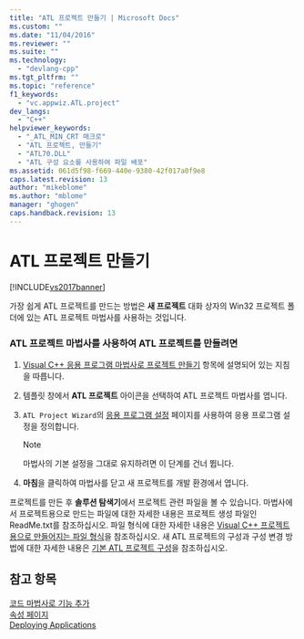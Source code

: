 ```yaml
---
title: "ATL 프로젝트 만들기 | Microsoft Docs"
ms.custom: ""
ms.date: "11/04/2016"
ms.reviewer: ""
ms.suite: ""
ms.technology: 
  - "devlang-cpp"
ms.tgt_pltfrm: ""
ms.topic: "reference"
f1_keywords: 
  - "vc.appwiz.ATL.project"
dev_langs: 
  - "C++"
helpviewer_keywords: 
  - "_ATL_MIN_CRT 매크로"
  - "ATL 프로젝트, 만들기"
  - "ATL70.DLL"
  - "ATL 구성 요소를 사용하여 파일 배포"
ms.assetid: 061d5f98-f669-440e-9380-42f017a0f9e8
caps.latest.revision: 13
author: "mikeblome"
ms.author: "mblome"
manager: "ghogen"
caps.handback.revision: 13
---
```

# ATL 프로젝트 만들기
[!INCLUDE[vs2017banner](../../assembler/inline/includes/vs2017banner.md)]

가장 쉽게 ATL 프로젝트를 만드는 방법은 **새 프로젝트** 대화 상자의 Win32 프로젝트 폴더에 있는 ATL 프로젝트 마법사를 사용하는 것입니다.  
  
### ATL 프로젝트 마법사를 사용하여 ATL 프로젝트를 만들려면  
  
1.  [Visual C\+\+ 응용 프로그램 마법사로 프로젝트 만들기](../../ide/creating-desktop-projects-by-using-application-wizards.md) 항목에 설명되어 있는 지침을 따릅니다.  
  
2.  템플릿 창에서 **ATL 프로젝트** 아이콘을 선택하여 ATL 프로젝트 마법사를 엽니다.  
  
3.  `ATL Project Wizard`의 [응용 프로그램 설정](../../atl/reference/application-settings-atl-project-wizard.md) 페이지를 사용하여 응용 프로그램 설정을 정의합니다.  
  
    > [!NOTE]
    >  마법사의 기본 설정을 그대로 유지하려면 이 단계를 건너 뜁니다.  
  
4.  **마침**을 클릭하여 마법사를 닫고 새 프로젝트를 개발 환경에서 엽니다.  
  
 프로젝트를 만든 후 **솔루션 탐색기**에서 프로젝트 관련 파일을 볼 수 있습니다.  마법사에서 프로젝트용으로 만드는 파일에 대한 자세한 내용은 프로젝트 생성 파일인 ReadMe.txt를 참조하십시오.  파일 형식에 대한 자세한 내용은 [Visual C\+\+ 프로젝트용으로 만들어지는 파일 형식](../../ide/file-types-created-for-visual-cpp-projects.md)을 참조하십시오.  새 ATL 프로젝트의 구성과 구성 변경 방법에 대한 자세한 내용은 [기본 ATL 프로젝트 구성](../../atl/reference/default-atl-project-configurations.md)을 참조하십시오.  
  
## 참고 항목  
 [코드 마법사로 기능 추가](../../ide/adding-functionality-with-code-wizards-cpp.md)   
 [속성 페이지](../../ide/property-pages-visual-cpp.md)   
 [Deploying Applications](http://msdn.microsoft.com/ko-kr/4ff8881d-0daf-47e7-bfe7-774c625031b4)